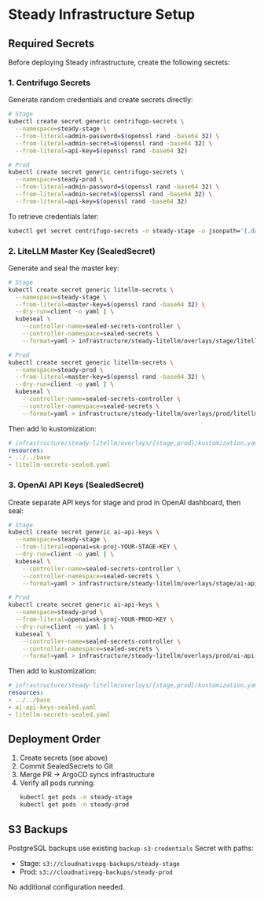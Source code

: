# Steady Infrastructure Setup

## Required Secrets

Before deploying Steady infrastructure, create the following secrets:

### 1. Centrifugo Secrets

Generate random credentials and create secrets directly:

```bash
# Stage
kubectl create secret generic centrifugo-secrets \
  --namespace=steady-stage \
  --from-literal=admin-password=$(openssl rand -base64 32) \
  --from-literal=admin-secret=$(openssl rand -base64 32) \
  --from-literal=api-key=$(openssl rand -base64 32)

# Prod
kubectl create secret generic centrifugo-secrets \
  --namespace=steady-prod \
  --from-literal=admin-password=$(openssl rand -base64 32) \
  --from-literal=admin-secret=$(openssl rand -base64 32) \
  --from-literal=api-key=$(openssl rand -base64 32)
```

To retrieve credentials later:
```bash
kubectl get secret centrifugo-secrets -n steady-stage -o jsonpath='{.data.admin-password}' | base64 -d
```

### 2. LiteLLM Master Key (SealedSecret)

Generate and seal the master key:

```bash
# Stage
kubectl create secret generic litellm-secrets \
  --namespace=steady-stage \
  --from-literal=master-key=$(openssl rand -base64 32) \
  --dry-run=client -o yaml | \
  kubeseal \
    --controller-name=sealed-secrets-controller \
    --controller-namespace=sealed-secrets \
    --format=yaml > infrastructure/steady-litellm/overlays/stage/litellm-secrets-sealed.yaml

# Prod
kubectl create secret generic litellm-secrets \
  --namespace=steady-prod \
  --from-literal=master-key=$(openssl rand -base64 32) \
  --dry-run=client -o yaml | \
  kubeseal \
    --controller-name=sealed-secrets-controller \
    --controller-namespace=sealed-secrets \
    --format=yaml > infrastructure/steady-litellm/overlays/prod/litellm-secrets-sealed.yaml
```

Then add to kustomization:
```yaml
# infrastructure/steady-litellm/overlays/{stage,prod}/kustomization.yaml
resources:
- ../../base
- litellm-secrets-sealed.yaml
```

### 3. OpenAI API Keys (SealedSecret)

Create separate API keys for stage and prod in OpenAI dashboard, then seal:

```bash
# Stage
kubectl create secret generic ai-api-keys \
  --namespace=steady-stage \
  --from-literal=openai=sk-proj-YOUR-STAGE-KEY \
  --dry-run=client -o yaml | \
  kubeseal \
    --controller-name=sealed-secrets-controller \
    --controller-namespace=sealed-secrets \
    --format=yaml > infrastructure/steady-litellm/overlays/stage/ai-api-keys-sealed.yaml

# Prod
kubectl create secret generic ai-api-keys \
  --namespace=steady-prod \
  --from-literal=openai=sk-proj-YOUR-PROD-KEY \
  --dry-run=client -o yaml | \
  kubeseal \
    --controller-name=sealed-secrets-controller \
    --controller-namespace=sealed-secrets \
    --format=yaml > infrastructure/steady-litellm/overlays/prod/ai-api-keys-sealed.yaml
```

Then add to kustomization:
```yaml
# infrastructure/steady-litellm/overlays/{stage,prod}/kustomization.yaml
resources:
- ../../base
- ai-api-keys-sealed.yaml
- litellm-secrets-sealed.yaml
```

## Deployment Order

1. Create secrets (see above)
2. Commit SealedSecrets to Git
3. Merge PR → ArgoCD syncs infrastructure
4. Verify all pods running:
   ```bash
   kubectl get pods -n steady-stage
   kubectl get pods -n steady-prod
   ```

## S3 Backups

PostgreSQL backups use existing `backup-s3-credentials` Secret with paths:
- Stage: `s3://cloudnativepg-backups/steady-stage`
- Prod: `s3://cloudnativepg-backups/steady-prod`

No additional configuration needed.

